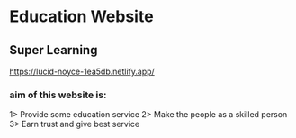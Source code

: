 # Education Website
## Super Learning
https://lucid-noyce-1ea5db.netlify.app/

### aim of this website is:
1> Provide some education service
2> Make the people as a skilled person
3> Earn trust and give best service 




